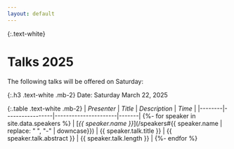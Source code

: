 ```yaml
---
layout: default
---
```

{:.text-white}
# Talks 2025

The following talks will be offered on Saturday:

{:.h3 .text-white .mb-2}
Date: Saturday March 22, 2025

{:.table .text-white .mb-2}
| *Presenter*  | *Title*     | *Description* | *Time* |
|--------|-----------------|----------------------|-------|
{%- for speaker in site.data.speakers %}
| [*{{ speaker.name }}*](/speakers#{{ speaker.name | replace: " ", "-" | downcase}}) | {{ speaker.talk.title }} | {{ speaker.talk.abstract }} | {{ speaker.talk.length }} |
{%- endfor %}